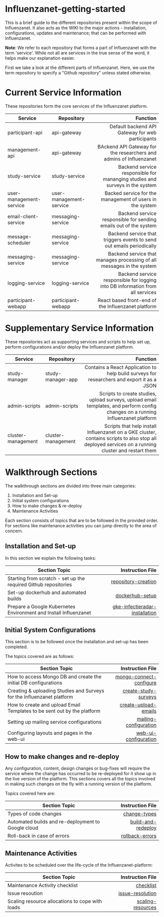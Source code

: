 # Influenzanet-getting-started
This is a brief guide to the different repositories present within the scope of Influenzanet. It also acts as the WIKI to the major actions - installation, configurations, updates and maintenance; that can be performed with Influenzanet.

**Note**: We refer to each repository that forms a part of Influenzanet with the term 'service'. While not all are services in the true sense of the word, it helps make our explanation easier.

First we take a look at the different parts of Influenzanet. Here, we use the term repository to specify a "Github repository" unless stated otherwise.

# Current Service Information
These repositories form the core services of the Influenzanet platform.

| Service        | Repository           | Function  |
| -------------- | -------------------- | ----------------:|
| participant-api      | api-gateway | Default backend API Gateway for web participants |
| management-api      | api-gateway | BAckend API Gateway for the researchers and admins of Influenzanet |
| study-service      | study-service | Backend service responsible for mananging studies and surveys in the system |
| user-management-service      | user-management-service | Backed service for the management of users in the system |
| email-client-service      | messaging-service | Backend service responsible for sending emails out of the system |
| message-scheduler      | messaging-service | Backend service that triggers events to send out emails periodically|
| messaging-service      | messaging-service | Backend service that manages processing of all messages in the system |
| logging-service      | logging-service | Backend service responsible for logging into DB information from all services |
| participant-webapp      | participant-webapp  | React based front-end of the Influenzanet platform |


# Supplementary Service Information
These repositories act as supporting services and scripts to help set up, perform configurations and/or deploy the Influenzanet platform.

| Service        | Repository           | Function  |
| -------------- | -------------------- | ----------------:|
| study-manager    | study-manager-app | Contains a React Application to help build surveys for researchers and export it as a JSON |
| admin-scripts    | admin-scripts | Scripts to create studies, upload surveys, upload email templates, and perform config changes on a running Influenzanet platform |
| cluster-management     | cluster-management | Scripts that help install Influenzanet on a GKE cluster, contains scripts to also stop all deployed services on a running cluster and restart them |


# Walkthrough Sections

The walkthrough sections are divided into three main categories:

1. Installation and Set-up
2. Initial system configurations
3. How to make changes & re-deploy
4. Maintenance Activities

Each section consists of topics that are to be followed in the provided order. For sections like maintenance activities you can jump directly to the area of concern.

## Installation and Set-up

In this section we explain the following tasks:

| Section Topic        | Instruction File  |
| -------------- | ----------------:|
| Starting from scratch - set up the required Github repositories    | [repository-creation](https://github.com/influenzanet/infectieradar-setup-guide/blob/master/installation/1-repository-creation.md) |
| Set-up dockerhub and automated builds   | [dockerhub-setup](https://github.com/influenzanet/infectieradar-setup-guide/blob/master/installation/2-dockerhub-setup.md) |
| Prepare a Google Kubernetes Environment and Install Influenzanet    | [gke-infectieradar-installation](https://github.com/influenzanet/infectieradar-setup-guide/blob/master/installation/3-install-infectieradar-gke.md) |

## Initial System Configurations

This section is to be followed once the installation and set-up has been completed.

The topics covered are as follows:

| Section Topic        | Instruction File  |
| -------------- | ----------------:|
| How to access Mongo DB and create the initial DB configurations    | [mongo-connect-configure](https://github.com/influenzanet/infectieradar-setup-guide/blob/master/system-configuration/1-mongodb-config.md) |
| Creating & uploading Studies and Surveys for the Influenzanet platform    | [create-study-surveys](https://github.com/influenzanet/infectieradar-setup-guide/blob/master/system-configuration/2-create-study-surveys.md) |
| How to create and upload Email Templates to be sent out by the platform    | [create-upload-emails](https://github.com/influenzanet/infectieradar-setup-guide/blob/master/system-configuration/3-email-setup.md) |
| Setting up mailing service configurations| [mailing-configuration](https://github.com/influenzanet/infectieradar-setup-guide/blob/master/system-configuration/5-mailing-config.md) |
| Configuring layouts and pages in the web-ui| [web-ui-configuration](https://github.com/influenzanet/infectieradar-setup-guide/blob/master/system-configuration/4-web-config.md) |

## How to make changes and re-deploy

Any configuration, content, design changes or bug-fixes will require the service where the change has occurred to be re-deployed for it show up in the live version of the platform. This sections covers all the topics involved in making such changes on the fly with a running version of the platform.

Topics covered here are:

| Section Topic        | Instruction File  |
| -------------- | ----------------:|
| Types of code changes  | [change-types](https://github.com/influenzanet/infectieradar-setup-guide/blob/master/redeploying-changes/1-change-types.md) |
| Automated builds and re-deployment to Google cloud   | [build-and-redeploy](https://github.com/influenzanet/infectieradar-setup-guide/blob/master/redeploying-changes/2-build-and-redeploy.md) |
| Roll-back in case of errors     | [rollback-errors](https://github.com/influenzanet/infectieradar-setup-guide/blob/master/redeploying-changes/3-rollback-errors.md) |

## Maintenance Activities

Activites to be scheduled over the life-cycle of the Influenzanet-platform:

| Section Topic        | Instruction File  |
| -------------- | ----------------:|
| Maintenance Activity checklist | [checklist](https://github.com/influenzanet/infectieradar-setup-guide/blob/master/maintenance/1-checklist.md) |
| Issue resoution | [issue-resolution](https://github.com/influenzanet/infectieradar-setup-guide/blob/master/maintenance/2-issue-resolution.md) |
| Scaling resource allocations to cope with loads | [scaling-resources](https://github.com/influenzanet/infectieradar-setup-guide/blob/master/maintenance/3-resource-scaling.md) |
